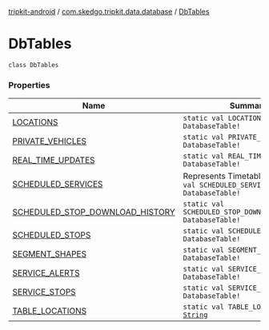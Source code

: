 [tripkit-android](../../index.md) / [com.skedgo.tripkit.data.database](../index.md) / [DbTables](./index.md)

# DbTables

`class DbTables`

### Properties

| Name | Summary |
|---|---|
| [LOCATIONS](-l-o-c-a-t-i-o-n-s.md) | `static val LOCATIONS: DatabaseTable!` |
| [PRIVATE_VEHICLES](-p-r-i-v-a-t-e_-v-e-h-i-c-l-e-s.md) | `static val PRIVATE_VEHICLES: DatabaseTable!` |
| [REAL_TIME_UPDATES](-r-e-a-l_-t-i-m-e_-u-p-d-a-t-e-s.md) | `static val REAL_TIME_UPDATES: DatabaseTable!` |
| [SCHEDULED_SERVICES](-s-c-h-e-d-u-l-e-d_-s-e-r-v-i-c-e-s.md) | Represents TimetableEntry`static val SCHEDULED_SERVICES: DatabaseTable!` |
| [SCHEDULED_STOP_DOWNLOAD_HISTORY](-s-c-h-e-d-u-l-e-d_-s-t-o-p_-d-o-w-n-l-o-a-d_-h-i-s-t-o-r-y.md) | `static val SCHEDULED_STOP_DOWNLOAD_HISTORY: DatabaseTable!` |
| [SCHEDULED_STOPS](-s-c-h-e-d-u-l-e-d_-s-t-o-p-s.md) | `static val SCHEDULED_STOPS: DatabaseTable!` |
| [SEGMENT_SHAPES](-s-e-g-m-e-n-t_-s-h-a-p-e-s.md) | `static val SEGMENT_SHAPES: DatabaseTable!` |
| [SERVICE_ALERTS](-s-e-r-v-i-c-e_-a-l-e-r-t-s.md) | `static val SERVICE_ALERTS: DatabaseTable!` |
| [SERVICE_STOPS](-s-e-r-v-i-c-e_-s-t-o-p-s.md) | `static val SERVICE_STOPS: DatabaseTable!` |
| [TABLE_LOCATIONS](-t-a-b-l-e_-l-o-c-a-t-i-o-n-s.md) | `static val TABLE_LOCATIONS: `[`String`](https://kotlinlang.org/api/latest/jvm/stdlib/kotlin/-string/index.html) |
